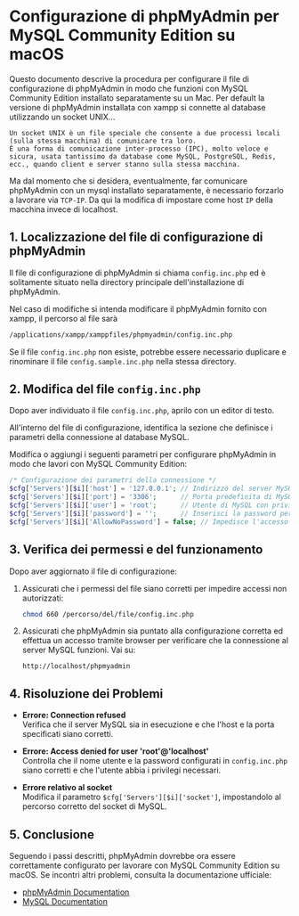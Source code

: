 # Configurazione di phpMyAdmin per MySQL Community Edition su macOS

Questo documento descrive la procedura per configurare il file di configurazione di phpMyAdmin in modo che funzioni con
MySQL Community Edition installato separatamente su un Mac.
Per default la versione di phpMyAdmin installata con xampp si connette al database utilizzando un socket UNIX...

```
Un socket UNIX è un file speciale che consente a due processi locali (sulla stessa macchina) di comunicare tra loro.
È una forma di comunicazione inter-processo (IPC), molto veloce e sicura, usata tantissimo da database come MySQL, PostgreSQL, Redis, ecc., quando client e server stanno sulla stessa macchina.
```

Ma dal momento che si desidera, eventualmente, far comunicare phpMyAdmin con un mysql installato separatamente, è necessario forzarlo a lavorare via ``TCP-IP``.
Da qui la modifica di impostare come host `IP` della macchina invece di localhost.

## 1. Localizzazione del file di configurazione di phpMyAdmin

Il file di configurazione di phpMyAdmin si chiama `config.inc.php` ed è solitamente situato nella directory principale
dell'installazione di phpMyAdmin. 

Nel caso di modifiche si intenda modificare il phpMyAdmin fornito con xampp, il percorso al file sarà

```bash
/applications/xampp/xamppfiles/phpmyadmin/config.inc.php
```

Se il file `config.inc.php` non esiste, potrebbe essere necessario duplicare e rinominare il file
`config.sample.inc.php` nella stessa directory.

## 2. Modifica del file `config.inc.php`

Dopo aver individuato il file `config.inc.php`, aprilo con un editor di testo.

All'interno del file di configurazione, identifica la sezione che definisce i parametri della connessione al database
MySQL.

Modifica o aggiungi i seguenti parametri per configurare phpMyAdmin in modo che lavori con MySQL Community Edition:

```php
/* Configurazione dei parametri della connessione */
$cfg['Servers'][$i]['host'] = '127.0.0.1'; // Indirizzo del server MySQL
$cfg['Servers'][$i]['port'] = '3306';      // Porta predefinita di MySQL (modifica se hai configurato una porta personalizzata)
$cfg['Servers'][$i]['user'] = 'root';      // Utente di MySQL con privilegi di amministrazione
$cfg['Servers'][$i]['password'] = '';      // Inserisci la password per l'utente root
$cfg['Servers'][$i]['AllowNoPassword'] = false; // Impedisce l'accesso senza password (consigliato)
```

## 3. Verifica dei permessi e del funzionamento

Dopo aver aggiornato il file di configurazione:

1. Assicurati che i permessi del file siano corretti per impedire accessi non autorizzati:
   ```bash
   chmod 660 /percorso/del/file/config.inc.php
   ```

2. Assicurati che phpMyAdmin sia puntato alla configurazione corretta ed effettua un accesso tramite browser per
   verificare che la connessione al server MySQL funzioni. Vai su:
   ```
   http://localhost/phpmyadmin
   ```

## 4. Risoluzione dei Problemi

- **Errore: Connection refused**  
  Verifica che il server MySQL sia in esecuzione e che l'host e la porta specificati siano corretti.

- **Errore: Access denied for user 'root'@'localhost'**  
  Controlla che il nome utente e la password configurati in `config.inc.php` siano corretti e che l'utente abbia i
  privilegi necessari.

- **Errore relativo al socket**  
  Modifica il parametro `$cfg['Servers'][$i]['socket']`, impostandolo al percorso corretto del socket di MySQL.

## 5. Conclusione

Seguendo i passi descritti, phpMyAdmin dovrebbe ora essere correttamente configurato per lavorare con MySQL Community
Edition su macOS. Se incontri altri problemi, consulta la documentazione ufficiale:

- [phpMyAdmin Documentation](https://docs.phpmyadmin.net/)
- [MySQL Documentation](https://dev.mysql.com/doc/)